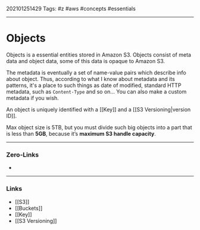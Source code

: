 202101251429
Tags: #z #aws #concepts #essentials 

---
# Objects

Objects is a essential entities stored in Amazon S3. Objects consist of meta data and object data, some of this data is opaque to Amazon S3. 

The metadata is eventually a set of name-value pairs which describe info about object. Thus, according to what I know about metadata and its patterns, it's a place to such things as date of modified, standard HTTP metadata, such as ```Content-Type``` and so on... You can also make a custom metadata if you wish.

An object is uniquely identified with a [[Key]] and a [[S3 Versioning|version ID]].

 Max object size is 5TB, but you must divide such big objects into a part that is less than **5GB**, because it’s **maximum S3 handle capacity**.

---
### Zero-Links
- 
---
### Links
- [[S3]]
- [[Buckets]]
- [[Key]]
- [[S3 Versioning]]
